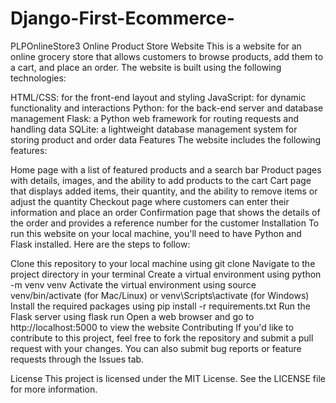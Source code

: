 # Django-First-Ecommerce-
PLPOnlineStore3
Online Product Store Website
This is a website for an online grocery store that allows customers to browse products, add them to a cart, and place an order. The website is built using the following technologies:

HTML/CSS: for the front-end layout and styling
JavaScript: for dynamic functionality and interactions
Python: for the back-end server and database management
Flask: a Python web framework for routing requests and handling data
SQLite: a lightweight database management system for storing product and order data
Features
The website includes the following features:

Home page with a list of featured products and a search bar
Product pages with details, images, and the ability to add products to the cart
Cart page that displays added items, their quantity, and the ability to remove items or adjust the quantity
Checkout page where customers can enter their information and place an order
Confirmation page that shows the details of the order and provides a reference number for the customer
Installation
To run this website on your local machine, you'll need to have Python and Flask installed. Here are the steps to follow:

Clone this repository to your local machine using git clone
Navigate to the project directory in your terminal
Create a virtual environment using python -m venv venv
Activate the virtual environment using source venv/bin/activate (for Mac/Linux) or venv\Scripts\activate (for Windows)
Install the required packages using pip install -r requirements.txt
Run the Flask server using flask run
Open a web browser and go to http://localhost:5000 to view the website
Contributing
If you'd like to contribute to this project, feel free to fork the repository and submit a pull request with your changes. You can also submit bug reports or feature requests through the Issues tab.

License
This project is licensed under the MIT License. See the LICENSE file for more information.
